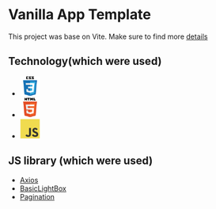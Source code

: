 # Vanilla App Template
This project was base on Vite. Make sure to find more <a href="https://vitejs.dev/" target="_blank" rel="noreferrer">details</a>

## Technology(which were used)
  <ul align="left"> <li><a href="https://www.w3schools.com/css/" target="_blank" rel="noreferrer"> <img src="https://raw.githubusercontent.com/devicons/devicon/master/icons/css3/css3-original-wordmark.svg" alt="css3" width="40" height="40"/> </a> </li>
    <li><a href="https://www.w3.org/html/" target="_blank" rel="noreferrer"> <img src="https://raw.githubusercontent.com/devicons/devicon/master/icons/html5/html5-original-wordmark.svg" alt="html5" width="40" height="40"/> </a> </li>
      <li><a href="https://developer.mozilla.org/en-US/docs/Web/JavaScript" target="_blank" rel="noreferrer"> <img src="https://raw.githubusercontent.com/devicons/devicon/master/icons/javascript/javascript-original.svg" alt="javascript" width="40" height="40"/> </a></li> </ul>

## JS library (which were used)
<ul align="left"> <li><a href="https://axios-http.com/docs/intro" target="_blank" rel="noreferrer">  Axios </a></li>
 <li><a href="https://basiclightbox.electerious.com/" target="_blank" rel="noreferrer">   BasicLightBox </a></li>
  <li><a href="https://nhn.github.io/tui.pagination/latest/" target="_blank" rel="noreferrer">  Pagination </a></li>


